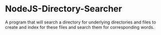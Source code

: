 # NodeJS-Directory-Searcher
A program that will search a directory for underlying directories and files to create and index for these files and search them for corresponding words.
